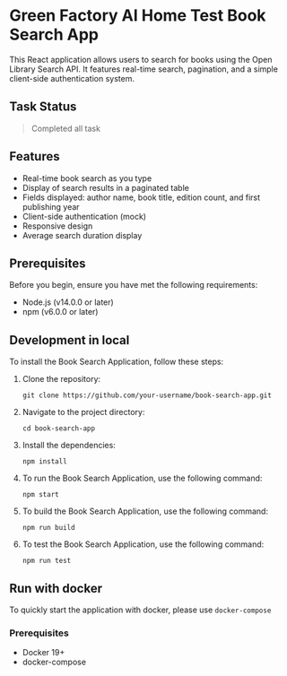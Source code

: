 # Green Factory AI Home Test Book Search App

This React application allows users to search for books using the Open Library Search API. It features real-time search, pagination, and a simple client-side authentication system.

## Task Status

> Completed all task

## Features

- Real-time book search as you type
- Display of search results in a paginated table
- Fields displayed: author name, book title, edition count, and first publishing year
- Client-side authentication (mock)
- Responsive design
- Average search duration display

## Prerequisites

Before you begin, ensure you have met the following requirements:

- Node.js (v14.0.0 or later)
- npm (v6.0.0 or later)

## Development in local

To install the Book Search Application, follow these steps:

1. Clone the repository:

   ```
   git clone https://github.com/your-username/book-search-app.git
   ```

2. Navigate to the project directory:

   ```
   cd book-search-app
   ```

3. Install the dependencies:

   ```
   npm install
   ```

4. To run the Book Search Application, use the following command:

   ```
   npm start
   ```

5. To build the Book Search Application, use the following command:

   ```
   npm run build
   ```

6. To test the Book Search Application, use the following command:

   ```
   npm run test
   ```

## Run with docker

To quickly start the application with docker, please use `docker-compose`

### Prerequisites

- Docker 19+
- docker-compose
